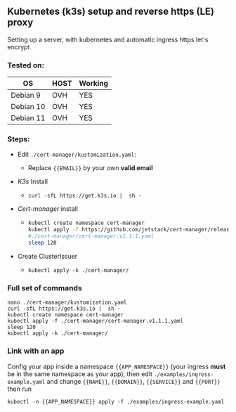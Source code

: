 ## Kubernetes (k3s) setup and reverse https (LE) proxy

Setting up a server, with kubernetes and automatic ingress https let's encrypt

### Tested on:

  |OS|HOST|Working|
  |-|-|-|
  |Debian 9|OVH|YES|
  |Debian 10|OVH|YES|
  |Debian 11|OVH|YES|

### Steps:

  * Edit `./cert-manager/kustomization.yaml`:
     * Replace `{{EMAIL}}` by your own **valid email**

  * *K3s* Install
     * ```
       curl -sfL https://get.k3s.io |  sh -
       ```

  * *Cert-manager* install
     * ```bash
       kubectl create namespace cert-manager
       kubectl apply -f https://github.com/jetstack/cert-manager/releases/download/v1.1.1/cert-manager.yaml 
       #./cert-manager/cert-manager.v1.1.1.yaml
       sleep 120
       ```

  * Create ClusterIssuer
     * ```
       kubectl apply -k ./cert-manager/
       ```



### Full set of commands
  
  ```
  nano ./cert-manager/kustomization.yaml
  curl -sfL https://get.k3s.io |  sh -
  kubectl create namespace cert-manager
  kubectl apply -f ./cert-manager/cert-manager.v1.1.1.yaml
  sleep 120
  kubectl apply -k ./cert-manager/
  ```
  

### Link with an app

Config your app inside a namespace `{{APP_NAMESPACE}}` (your ingress **must** be in the same namespace as your app), then edit `./examples/ingress-example.yaml` and change `{{NAME}}`, `{{DOMAIN}}`, `{{SERVICE}}` and `{{PORT}}` then run

```
kubectl -n {{APP_NAMESPACE}} apply -f ./examples/ingress-example.yaml
```

